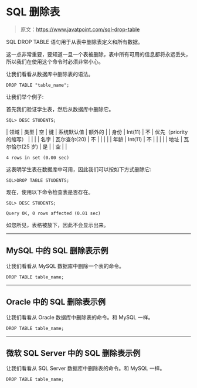 # SQL 删除表

> 原文：<https://www.javatpoint.com/sql-drop-table>

SQL DROP TABLE 语句用于从表中删除表定义和所有数据。

这一点非常重要，要知道一旦一个表被删除，表中所有可用的信息都将永远丢失，所以我们在使用这个命令时必须非常小心。

让我们看看从数据库中删除表的语法。

```
DROP TABLE "table_name";

```

让我们举个例子:

首先我们验证学生表，然后从数据库中删除它。

```
SQL> DESC STUDENTS;

```

| 领域 | 类型 | 空 | 键 | 系统默认值 | 额外的 |
| 身份 | Int(11) | 不 | 优先（priority 的缩写） |  |  |
| 名字 | 瓦尔查尔(20) | 不 |  |  |  |
| 年龄 | Int(11) | 不 |  |  |  |
| 地址 | 瓦尔恰尔(25 岁) | 是 |  | 空 |  |

```
4 rows in set (0.00 sec)

```

这表明学生表在数据库中可用，因此我们可以按如下方式删除它:

```
SQL>DROP TABLE STUDENTS;

```

现在，使用以下命令检查表是否存在。

```
SQL> DESC STUDENTS;

```

```
Query OK, 0 rows affected (0.01 sec)

```

如您所见，表格被放下，因此不会显示出来。

* * *

## MySQL 中的 SQL 删除表示例

让我们看看从 MySQL 数据库中删除一个表的命令。

```
DROP TABLE table_name;

```

* * *

## Oracle 中的 SQL 删除表示例

让我们看看从 Oracle 数据库中删除表的命令。和 MySQL 一样。

```
DROP TABLE table_name;

```

* * *

## 微软 SQL Server 中的 SQL 删除表示例

让我们看看从 SQL Server 数据库中删除表的命令。和 MySQL 一样。

```
DROP TABLE table_name;

```
